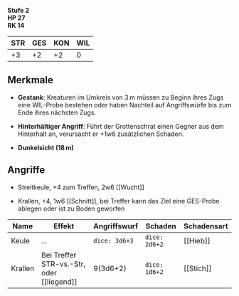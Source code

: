 
**Stufe 2**  
**HP 27**  
**RK 14**

|STR|GES|KON|WIL|
|---|---|---|---|
|+3|+2|+2|0|

## Merkmale

- **Gestank**: Kreaturen im Umkreis von 3 m müssen zu Beginn ihres Zugs eine WIL-Probe bestehen oder haben Nachteil auf Angriffswürfe bis zum Ende ihres nächsten Zugs.
    
- **Hinterhältiger Angriff**: Führt der Grottenschrat einen Gegner aus dem Hinterhalt an, verursacht er +1w6 zusätzlichen Schaden.
    
- **Dunkelsicht (18 m)**
## Angriffe

- Streitkeule, +4 zum Treffen, 2w6 [[Wucht]]
    
- Krallen, +4, 1w6 [[Schnitt]], bei Treffer kann das Ziel eine GES-Probe ablegen oder ist zu Boden geworfen



| Name    | Effekt                                    | Angriffswurf  | Schaden       | Schadensart |
| ------- | ----------------------------------------- | ------------- | ------------- | ----------- |
| Keule   | ...                                       | `dice: 3d6+3` | `dice: 2d6+2` | [[Hieb]]    |
| Krallen | Bei Treffer STR-vs.-Str, oder [[liegend]] | 9(3d6+2)      | `dice: 1d6+2` | [[Stich]]   |

 